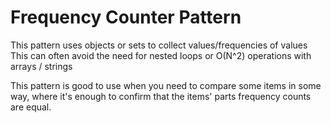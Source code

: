 # Frequency Counter Pattern

This pattern uses objects or sets to collect values/frequencies of values
This can often avoid the need for nested loops or O(N^2) operations with arrays / strings

This pattern is good to use when you need to compare some items in some way,
where it's enough to confirm that the items' parts frequency counts are equal.